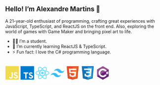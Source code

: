 ## Hello! I’m Alexandre Martins 👋
A 21-year-old enthusiast of programming, crafting great experiences with JavaScript, TypeScript, and ReactJS on the front end. Also, exploring the world of games with Game Maker and bringing pixel art to life.

- 👨‍🎓 I’m a student.
- 🌱 I’m currently learning ReactJS & TypeScript.
- ⚡ Fun fact: I love the C# programming language.

<div style="display: inline-block"><br>
  <img align="center" alt="Alexandre-Js" height="45" width="45" src="https://raw.githubusercontent.com/devicons/devicon/master/icons/javascript/javascript-plain.svg">
  <img align="center" alt="Alexandre-Ts" height="45" width="45" src="https://raw.githubusercontent.com/devicons/devicon/master/icons/typescript/typescript-plain.svg">
  <img align="center" alt="Alexandre-React" height="45" width="45" src="https://raw.githubusercontent.com/devicons/devicon/master/icons/react/react-original.svg">
  <img align="center" alt="Alexandre-TailwindCSS" height="45" width="45" src="https://raw.githubusercontent.com/devicons/devicon/master/icons/tailwindcss/tailwindcss-original.svg" />
  <img align="center" alt="Alexandre-HTML" height="45" width="45" src="https://raw.githubusercontent.com/devicons/devicon/master/icons/html5/html5-original.svg">
  <img align="center" alt="Alexandre-CSS" height="45" width="45" src="https://raw.githubusercontent.com/devicons/devicon/master/icons/css3/css3-original.svg">
  <img align="center" alt="Alexandre-Csharp" height="45" width="45" src="https://raw.githubusercontent.com/devicons/devicon/master/icons/csharp/csharp-original.svg">
</div>
<!--
**gafanhotoalexandre/gafanhotoalexandre** is a ✨ _special_ ✨ repository because its `README.md` (this file) appears on your GitHub profile.

Here are some ideas to get you started:

- 🔭 I’m currently working on ...
- 🌱 I’m currently learning ...
- 👯 I’m looking to collaborate on ...
- 🤔 I’m looking for help with ...
- 💬 Ask me about ...
- 📫 How to reach me: ...
- 😄 Pronouns: ...
- ⚡ Fun fact: ...
-->
